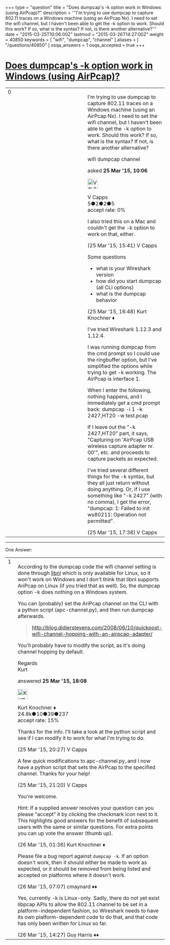+++
type = "question"
title = "Does dumpcap&#x27;s -k option work in Windows (using AirPcap)?"
description = '''I&#x27;m trying to use dumpcap to capture 802.11 traces on a Windows machine (using an AirPcap Nx). I need to set the wifi channel, but I haven&#x27;t been able to get the -k option to work. Should this work? If so, what is the syntax? If not, is there another alternative?'''
date = "2015-03-25T10:06:00Z"
lastmod = "2015-03-26T14:27:00Z"
weight = 40850
keywords = [ "wifi", "dumpcap", "channel" ]
aliases = [ "/questions/40850" ]
osqa_answers = 1
osqa_accepted = true
+++

<div class="headNormal">

# [Does dumpcap's -k option work in Windows (using AirPcap)?](/questions/40850/does-dumpcaps-k-option-work-in-windows-using-airpcap)

</div>

<div id="main-body">

<div id="askform">

<table id="question-table" style="width:100%;"><colgroup><col style="width: 50%" /><col style="width: 50%" /></colgroup><tbody><tr class="odd"><td style="width: 30px; vertical-align: top"><div class="vote-buttons"><span id="post-40850-upvote" class="ajax-command post-vote up" rel="nofollow" title="I like this post (click again to cancel)"> </span><div id="post-40850-score" class="post-score" title="current number of votes">0</div><span id="post-40850-downvote" class="ajax-command post-vote down" rel="nofollow" title="I dont like this post (click again to cancel)"> </span> <span id="favorite-mark" class="ajax-command favorite-mark" rel="nofollow" title="mark/unmark this question as favorite (click again to cancel)"> </span><div id="favorite-count" class="favorite-count"></div></div></td><td><div id="item-right"><div class="question-body"><p>I'm trying to use dumpcap to capture 802.11 traces on a Windows machine (using an AirPcap Nx). I need to set the wifi channel, but I haven't been able to get the -k option to work. Should this work? If so, what is the syntax? If not, is there another alternative?</p></div><div id="question-tags" class="tags-container tags"><span class="post-tag tag-link-wifi" rel="tag" title="see questions tagged &#39;wifi&#39;">wifi</span> <span class="post-tag tag-link-dumpcap" rel="tag" title="see questions tagged &#39;dumpcap&#39;">dumpcap</span> <span class="post-tag tag-link-channel" rel="tag" title="see questions tagged &#39;channel&#39;">channel</span></div><div id="question-controls" class="post-controls"></div><div class="post-update-info-container"><div class="post-update-info post-update-info-user"><p>asked <strong>25 Mar '15, 10:06</strong></p><img src="https://secure.gravatar.com/avatar/302906ecd01da0af954ac548f5b355b4?s=32&amp;d=identicon&amp;r=g" class="gravatar" width="32" height="32" alt="V%20Capps&#39;s gravatar image" /><p><span>V Capps</span><br />
<span class="score" title="5 reputation points">5</span><span title="2 badges"><span class="badge1">●</span><span class="badgecount">2</span></span><span title="2 badges"><span class="silver">●</span><span class="badgecount">2</span></span><span title="5 badges"><span class="bronze">●</span><span class="badgecount">5</span></span><br />
<span class="accept_rate" title="Rate of the user&#39;s accepted answers">accept rate:</span> <span title="V Capps has no accepted answers">0%</span></p></div></div><div id="comments-container-40850" class="comments-container"><span id="40862"></span><div id="comment-40862" class="comment"><div id="post-40862-score" class="comment-score"></div><div class="comment-text"><p>I also tried this on a Mac and couldn't get the -k option to work on that, either.</p></div><div id="comment-40862-info" class="comment-info"><span class="comment-age">(25 Mar '15, 15:41)</span> <span class="comment-user userinfo">V Capps</span></div></div><span id="40863"></span><div id="comment-40863" class="comment"><div id="post-40863-score" class="comment-score"></div><div class="comment-text"><p>Some questions</p><ul><li>what is your Wireshark version</li><li>how did you start dumpcap (all CLI options)</li><li>what is the dumpcap behavior</li></ul></div><div id="comment-40863-info" class="comment-info"><span class="comment-age">(25 Mar '15, 16:48)</span> <span class="comment-user userinfo">Kurt Knochner ♦</span></div></div><span id="40865"></span><div id="comment-40865" class="comment"><div id="post-40865-score" class="comment-score"></div><div class="comment-text"><p>I've tried Wireshark 1.12.3 and 1.12.4.</p><p>I was running dumpcap from the cmd prompt so I could use the ringbuffer option, but I've simplified the options while trying to get -k working. The AirPcap is interface 1.</p><p>When I enter the following, nothing happens, and I immediately get a cmd prompt back: dumpcap -i 1 -k 2427,HT20 -w test.pcap</p><p>If I leave out the "-k 2427,HT20" part, it says, "Capturing on 'AirPcap USB wireless capture adapter nr. 00'", etc. and proceeds to capture packets as expected.</p><p>I've tried several different things for the -k syntax, but they all just return without doing anything. Or, if I use something like "-k 2427" (with no comma), I get the error, "dumpcap: 1: Failed to init ws80211: Operation not permitted".</p></div><div id="comment-40865-info" class="comment-info"><span class="comment-age">(25 Mar '15, 17:38)</span> <span class="comment-user userinfo">V Capps</span></div></div></div><div id="comment-tools-40850" class="comment-tools"></div><div class="clear"></div><div id="comment-40850-form-container" class="comment-form-container"></div><div class="clear"></div></div></td></tr></tbody></table>

------------------------------------------------------------------------

<div class="tabBar">

<span id="sort-top"></span>

<div class="headQuestions">

One Answer:

</div>

</div>

<span id="40870"></span>

<div id="answer-container-40870" class="answer accepted-answer">

<table style="width:100%;"><colgroup><col style="width: 50%" /><col style="width: 50%" /></colgroup><tbody><tr class="odd"><td style="width: 30px; vertical-align: top"><div class="vote-buttons"><span id="post-40870-upvote" class="ajax-command post-vote up" rel="nofollow" title="I like this post (click again to cancel)"> </span><div id="post-40870-score" class="post-score" title="current number of votes">1</div><span id="post-40870-downvote" class="ajax-command post-vote down" rel="nofollow" title="I dont like this post (click again to cancel)"> </span> <span class="accept-answer on" rel="nofollow" title="cmaynard has selected this answer as the correct answer"> </span></div></td><td><div class="item-right"><div class="answer-body"><p>According to the dumpcap code the wifi channel setting is done through <a href="http://www.infradead.org/~tgr/libnl/">libnl</a> which is only available for Linux, so it won't work on Windows and I don't think that libnl supports AriPcap on Linux (if you tried that as well). So, the dumpcap option -k does nothing on a Windows system.</p><p>You can (probably) set the AriPcap channel on the CLI with a python script (apc-channel.py), and then run dumpcap afterwards.</p><blockquote><p><a href="http://blog.didierstevens.com/2008/06/10/quickpost-wifi-channel-hopping-with-an-airpcap-adapter/">http://blog.didierstevens.com/2008/06/10/quickpost-wifi-channel-hopping-with-an-airpcap-adapter/</a></p></blockquote><p>You'll probably have to modify the script, as it's doing channel hopping by default.</p><p>Regards<br />
Kurt</p></div><div class="answer-controls post-controls"></div><div class="post-update-info-container"><div class="post-update-info post-update-info-user"><p>answered <strong>25 Mar '15, 18:08</strong></p><img src="https://secure.gravatar.com/avatar/23b7bf5b13bc2c98b2e8aa9869ca5d75?s=32&amp;d=identicon&amp;r=g" class="gravatar" width="32" height="32" alt="Kurt%20Knochner&#39;s gravatar image" /><p><span>Kurt Knochner ♦</span><br />
<span class="score" title="24767 reputation points"><span>24.8k</span></span><span title="10 badges"><span class="badge1">●</span><span class="badgecount">10</span></span><span title="39 badges"><span class="silver">●</span><span class="badgecount">39</span></span><span title="237 badges"><span class="bronze">●</span><span class="badgecount">237</span></span><br />
<span class="accept_rate" title="Rate of the user&#39;s accepted answers">accept rate:</span> <span title="Kurt Knochner has 344 accepted answers">15%</span> </br></p></div></div><div id="comments-container-40870" class="comments-container"><span id="40872"></span><div id="comment-40872" class="comment"><div id="post-40872-score" class="comment-score"></div><div class="comment-text"><p>Thanks for the info. I'll take a look at the python script and see if I can modify it to work for what I'm trying to do.</p></div><div id="comment-40872-info" class="comment-info"><span class="comment-age">(25 Mar '15, 20:27)</span> <span class="comment-user userinfo">V Capps</span></div></div><span id="40873"></span><div id="comment-40873" class="comment"><div id="post-40873-score" class="comment-score"></div><div class="comment-text"><p>A few quick modifications to apc-channel.py, and I now have a python script that sets the AirPcap to the specified channel. Thanks for your help!</p></div><div id="comment-40873-info" class="comment-info"><span class="comment-age">(25 Mar '15, 21:20)</span> <span class="comment-user userinfo">V Capps</span></div></div><span id="40876"></span><div id="comment-40876" class="comment"><div id="post-40876-score" class="comment-score"></div><div class="comment-text"><p>You're welcome.</p><p>Hint: If a supplied answer resolves your question can you please "accept" it by clicking the checkmark icon next to it. This highlights good answers for the benefit of subsequent users with the same or similar questions. For extra points you can up vote the answer (thumb up).</p></div><div id="comment-40876-info" class="comment-info"><span class="comment-age">(26 Mar '15, 01:36)</span> <span class="comment-user userinfo">Kurt Knochner ♦</span></div></div><span id="40892"></span><div id="comment-40892" class="comment"><div id="post-40892-score" class="comment-score"></div><div class="comment-text"><p>Please file a bug report against <code>dumpcap -k</code>. If an option doesn't work, then it should either be made to work as expected, or it should be removed from being listed and accepted on platforms where it doesn't work.</p></div><div id="comment-40892-info" class="comment-info"><span class="comment-age">(26 Mar '15, 07:07)</span> <span class="comment-user userinfo">cmaynard ♦♦</span></div></div><span id="40919"></span><div id="comment-40919" class="comment"><div id="post-40919-score" class="comment-score"></div><div class="comment-text"><p>Yes, currently -k is Linux-only. Sadly, there do not yet exist libpcap APIs to allow the 802.11 channel to be set in a platform-independent fashion, so Wireshark needs to have its own platform-dependent code to do that, and that code has only been written for Linux so far.</p></div><div id="comment-40919-info" class="comment-info"><span class="comment-age">(26 Mar '15, 14:27)</span> <span class="comment-user userinfo">Guy Harris ♦♦</span></div></div></div><div id="comment-tools-40870" class="comment-tools"></div><div class="clear"></div><div id="comment-40870-form-container" class="comment-form-container"></div><div class="clear"></div></div></td></tr></tbody></table>

</div>

<div class="paginator-container-left">

</div>

</div>

</div>

